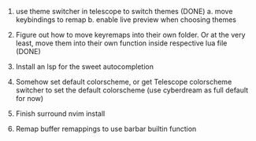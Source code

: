 1. use theme switcher in telescope to switch themes (DONE)
    a. move keybindings to remap
    b. enable live preview when choosing themes

2. Figure out how to move keyremaps into their own folder. Or at the very least, move them into their own function inside respective lua file (DONE)

3. Install an lsp for the sweet autocompletion

4. Somehow set default colorscheme, or get Telescope colorscheme switcher to set the default colorscheme (use cyberdream as full default for now)

5. Finish surround nvim install

6. Remap buffer remappings to use barbar builtin function
